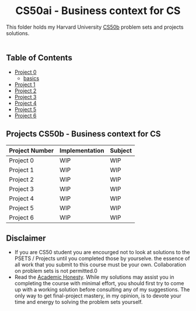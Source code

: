 <h1 align="center"> CS50ai - Business context for CS </h1>

This folder holds my Harvard University <a href="https://cs50.harvard.edu/business/2017/">CS50b</a> problem sets and projects solutions.
<br/><br/>

## Table of Contents
- [Project 0](project0)
  - [basics](project0/basic)
- [Project 1](project1)
- [Project 2](project2)
- [Project 3](project3)
- [Project 4](project4)
- [Project 5](project5)
- [Project 6](project5)


## Projects CS50b - Business context for CS
| Project Number | Implementation                         | Subject                  |
| -------------- | -------------------------------------- | ------------------------ |
| Project 0      | WIP                                    | WIP                      |
| Project 1      | WIP                                    | WIP                      |
| Project 2      | WIP                                    | WIP                      |
| Project 3      | WIP                                    | WIP                      |
| Project 4      | WIP                                    | WIP                      |
| Project 5      | WIP                                    | WIP                      |
| Project 6      | WIP                                    | WIP                      |

## Disclaimer
- If you are CS50 student you are encourged not to look at solutions to the PSETS / Projects until you completed those by yourselve. the essence of all work that you submit to this course must be your own. Collaboration on problem sets is not permitted.0
- Read the [Academic Honesty](https://cs50.harvard.edu/x/2021/honesty/). While my solutions may assist you in completing the course with minimal effort, you should first try to come up with a working solution before consulting any of my suggestions. The only way to get final-project mastery, in my opinion, is to devote your time and energy to solving the problem sets yourself.
